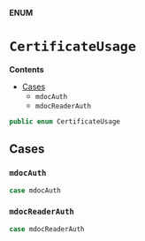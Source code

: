 **ENUM**

# `CertificateUsage`

**Contents**

- [Cases](#cases)
  - `mdocAuth`
  - `mdocReaderAuth`

```swift
public enum CertificateUsage
```

## Cases
### `mdocAuth`

```swift
case mdocAuth
```

### `mdocReaderAuth`

```swift
case mdocReaderAuth
```
